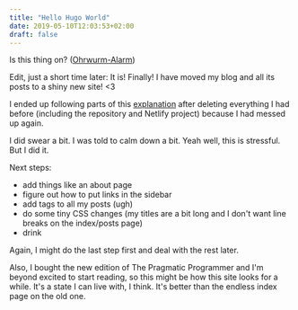 ```yaml
---
title: "Hello Hugo World"
date: 2019-05-10T12:03:53+02:00
draft: false
---
```


Is this thing on? ([Ohrwurm-Alarm](https://open.spotify.com/track/3LdF68v3DpGluhLtP97s1a?si=ug_BernFSVaqC89MOdNgPw))

Edit, just a short time later: It is! Finally! I have moved my blog and all its posts to a shiny new site! <3

I ended up following parts of this [explanation](https://www.circuidipity.com/hugo/) after deleting everything I had before (including the repository and Netlify project) because I had messed up again. 

I did swear a bit. I was told to calm down a bit. Yeah well, this is stressful. But I did it. 

Next steps: 
- add things like an about page
- figure out how to put links in the sidebar
- add tags to all my posts (ugh)
- do some tiny CSS changes (my titles are a bit long and I don't want line breaks on the index/posts page)
- drink 

Again, I might do the last step first and deal with the rest later. 

Also, I bought the new edition of The Pragmatic Programmer and I'm beyond excited to start reading, so this might be how this site looks for a while. It's a state I can live with, I think. It's better than the endless index page on the old one. 